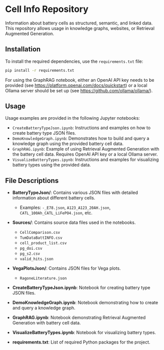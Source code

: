 # Cell Info Repository

Information about battery cells as structured, semantic, and linked data. This repository allows usage in knowledge graphs, websites, or Retrieval Augmented Generation.

## Installation

To install the required dependencies, use the `requirements.txt` file:

```sh
pip install -r requirements.txt
```

For using the GraphRAG notebook, either an OpenAI API key needs to be provided (see https://platform.openai.com/docs/quickstart) or a local Ollama server should be set up (see https://github.com/ollama/ollama/).

## Usage

Usage examples are provided in the following Jupyter notebooks:

- `CreateBatteryTypeJson.ipynb`: Instructions and examples on how to create battery type JSON files.
- `DemoKnowledgeGraph.ipynb`: Demonstrates how to build and query a knowledge graph using the provided battery cell data.
- `GraphRAG.ipynb`: Example of using Retrieval Augmented Generation with the battery cell data. Requires OpenAI API key or a local Ollama server.
- `VisualizeBatteryTypes.ipynb`: Instructions and examples for visualizing battery types using the provided data.

## File Descriptions

- **BatteryTypeJson/**: Contains various JSON files with detailed information about different battery cells.
    - Examples: `-_E78.json`, `A123_A123_20AH.json`, `CATL_100Ah_CATL_LiFePO4.json`, etc.

- **Sources/**: Contains source data files used in the notebooks.
    - `CellComparison.csv`
    - `TumDataBattINFO.csv`
    - `cell_product_list.csv`
    - `pg_doi.csv`
    - `pg_s2.csv`
    - `valid_hits.json`

- **VegaPlotsJson/**: Contains JSON files for Vega plots.
    - `RagoneLiterature.json`

- **CreateBatteryTypeJson.ipynb**: Notebook for creating battery type JSON files.

- **DemoKnowledgeGraph.ipynb**: Notebook demonstrating how to create and query a knowledge graph.

- **GraphRAG.ipynb**: Notebook demonstrating Retrieval Augmented Generation with battery cell data.

- **VisualizeBatteryTypes.ipynb**: Notebook for visualizing battery types.

- **requirements.txt**: List of required Python packages for the project.